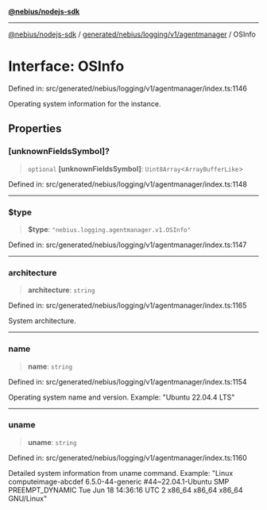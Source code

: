 [**@nebius/nodejs-sdk**](../../../../../../README.md)

***

[@nebius/nodejs-sdk](../../../../../../README.md) / [generated/nebius/logging/v1/agentmanager](../README.md) / OSInfo

# Interface: OSInfo

Defined in: src/generated/nebius/logging/v1/agentmanager/index.ts:1146

Operating system information for the instance.

## Properties

### \[unknownFieldsSymbol\]?

> `optional` **\[unknownFieldsSymbol\]**: `Uint8Array`\<`ArrayBufferLike`\>

Defined in: src/generated/nebius/logging/v1/agentmanager/index.ts:1148

***

### $type

> **$type**: `"nebius.logging.agentmanager.v1.OSInfo"`

Defined in: src/generated/nebius/logging/v1/agentmanager/index.ts:1147

***

### architecture

> **architecture**: `string`

Defined in: src/generated/nebius/logging/v1/agentmanager/index.ts:1165

System architecture.

***

### name

> **name**: `string`

Defined in: src/generated/nebius/logging/v1/agentmanager/index.ts:1154

Operating system name and version.
 Example: "Ubuntu 22.04.4 LTS"

***

### uname

> **uname**: `string`

Defined in: src/generated/nebius/logging/v1/agentmanager/index.ts:1160

Detailed system information from uname command.
 Example: "Linux computeimage-abcdef 6.5.0-44-generic #44~22.04.1-Ubuntu SMP PREEMPT_DYNAMIC Tue Jun 18 14:36:16 UTC 2 x86_64 x86_64 x86_64 GNU/Linux"
